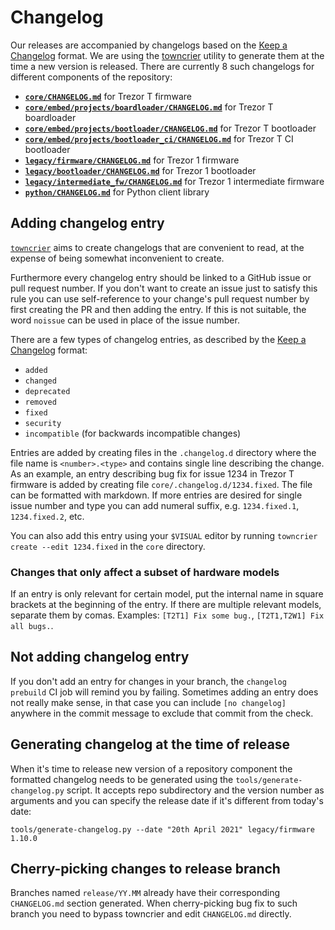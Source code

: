 # Changelog

Our releases are accompanied by changelogs based on the
[Keep a Changelog](https://keepachangelog.com/en/1.0.0/) format. We are using
the [towncrier](https://github.com/twisted/towncrier) utility to generate them
at the time a new version is released. There are currently 8 such changelogs
for different components of the repository:

* **[`core/CHANGELOG.md`](https://github.com/trezor/trezor-firmware/blob/master/core/CHANGELOG.md)** for Trezor T firmware
* **[`core/embed/projects/boardloader/CHANGELOG.md`](https://github.com/trezor/trezor-firmware/blob/master/core/embed/projects/boardloader/CHANGELOG.md)** for Trezor T boardloader
* **[`core/embed/projects/bootloader/CHANGELOG.md`](https://github.com/trezor/trezor-firmware/blob/master/core/embed/projects/bootloader/CHANGELOG.md)** for Trezor T bootloader
* **[`core/embed/projects/bootloader_ci/CHANGELOG.md`](https://github.com/trezor/trezor-firmware/blob/master/core/embed/projects/bootloader_ci/CHANGELOG.md)** for Trezor T CI bootloader
* **[`legacy/firmware/CHANGELOG.md`](https://github.com/trezor/trezor-firmware/blob/master/legacy/firmware/CHANGELOG.md)** for Trezor 1 firmware
* **[`legacy/bootloader/CHANGELOG.md`](https://github.com/trezor/trezor-firmware/blob/master/legacy/bootloader/CHANGELOG.md)** for Trezor 1 bootloader
* **[`legacy/intermediate_fw/CHANGELOG.md`](https://github.com/trezor/trezor-firmware/blob/master/legacy/intermediate_fw/CHANGELOG.md)** for Trezor 1 intermediate firmware
* **[`python/CHANGELOG.md`](https://github.com/trezor/trezor-firmware/blob/master/python/CHANGELOG.md)** for Python client library

## Adding changelog entry

[`towncrier`](https://github.com/twisted/towncrier) aims to create changelogs
that are convenient to read, at the expense of being somewhat inconvenient to
create.

Furthermore every changelog entry should be linked to a GitHub issue or pull
request number. If you don't want to create an issue just to satisfy this rule
you can use self-reference to your change's pull request number by first
creating the PR and then adding the entry. If this is not suitable, the word
`noissue` can be used in place of the issue number.

There are a few types of changelog entries, as described by the [Keep a
Changelog](https://keepachangelog.com/en/1.0.0/) format:

* `added`
* `changed`
* `deprecated`
* `removed`
* `fixed`
* `security`
* `incompatible` (for backwards incompatible changes)

Entries are added by creating files in the `.changelog.d` directory where the
file name is `<number>.<type>` and contains single line describing the change.
As an example, an entry describing bug fix for issue 1234 in Trezor T firmware
is added by creating file `core/.changelog.d/1234.fixed`. The file can be
formatted with markdown. If more entries are desired for single issue number and
type you can add numeral suffix, e.g. `1234.fixed.1`, `1234.fixed.2`, etc.

You can also add this entry using your `$VISUAL` editor by running `towncrier
create --edit 1234.fixed` in the `core` directory.

### Changes that only affect a subset of hardware models

If an entry is only relevant for certain model, put the internal name in square
brackets at the beginning of the entry. If there are multiple relevant models,
separate them by comas. Examples: `[T2T1] Fix some bug.`, `[T2T1,T2W1] Fix all
bugs.`.

## Not adding changelog entry

If you don't add an entry for changes in your branch, the `changelog prebuild`
CI job will remind you by failing. Sometimes adding an entry does not really make
sense, in that case you can include `[no changelog]` anywhere in the commit
message to exclude that commit from the check.

## Generating changelog at the time of release

When it's time to release new version of a repository component the formatted
changelog needs to be generated using the `tools/generate-changelog.py` script.
It accepts repo subdirectory and the version number as arguments and you can
specify the release date if it's different from today's date:

```
tools/generate-changelog.py --date "20th April 2021" legacy/firmware 1.10.0
```

## Cherry-picking changes to release branch

Branches named `release/YY.MM` already have their corresponding `CHANGELOG.md`
section generated. When cherry-picking bug fix to such branch you need to
bypass towncrier and edit `CHANGELOG.md` directly.
